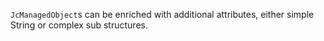 `JcManagedObject`s can be enriched with additional attributes, either simple String or complex sub structures.